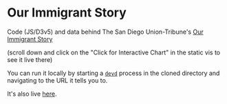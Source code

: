 # Our Immigrant Story

Code (JS/D3v5) and data behind The San Diego Union-Tribune's [Our Immigrant Story](https://s3-us-west-1.amazonaws.com/ut-webassets/html/our-immigrant-story/immigrants.html) 

(scroll down and click on the "Click for Interactive Chart" in the static vis to see it live there)

You can run it locally by starting a [`devd`](https://github.com/cortesi/devd) process in the cloned directory and navigating to the URL it tells you to.

It's also live [here](https://hrbrmstr.github.io/immigration/index.html).